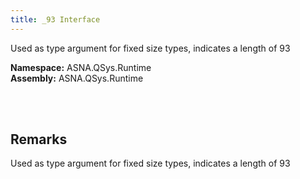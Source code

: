 ```yaml
---
title: _93 Interface
---
```


Used as type argument for fixed size types, indicates a length of 93

**Namespace:** ASNA.QSys.Runtime <br/>
**Assembly:** ASNA.QSys.Runtime

<br>
<br>

## Remarks

Used as type argument for fixed size types, indicates a length of 93

[//]: # ($$TODO: Complete the Remarks section.)

<br>
<br>


